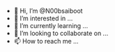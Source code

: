 - 👋 Hi, I’m @N00bsaiboot
- 👀 I’m interested in ...
- 🌱 I’m currently learning ...
- 💞️ I’m looking to collaborate on ...
- 📫 How to reach me ...

<!---
N00bsaiboot/N00bsaiboot is a ✨ special ✨ repository because its `README.md` (this file) appears on your GitHub profile.
You can click the Preview link to take a look at your changes.
--->
